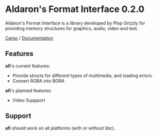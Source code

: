 # Aldaron's Format Interface 0.2.0
Aldaron's Format Interface is a library developed by Plop Grizzly for
providing memory structures for graphics, audio, video and text.

[Cargo](https://crates.io/crates/afi) /
[Documentation](https://docs.rs/afi)

## Features
**afi**'s current features:
* Provide structs for different types of multimedia, and loading errors.
* Convert RGBA into BGRA

**afi**'s planned features:
* Video Suppport

## Support
**afi** should work on all platforms (with or without libc).